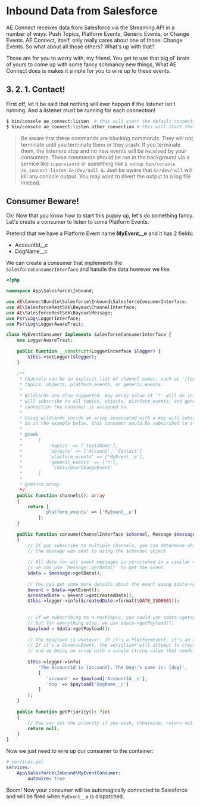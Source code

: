 # Inbound Data from Salesforce

AE Connect receives data from Salesforce via the Streaming API in a number of ways: Push Topics, Platform Events,
Generic Events, or Change Events. AE Connect, itself, only really cares about one of those: Change Events. So what
about all those others? What's up with that?

Those are for you to worry with, my friend. You get to use that big ol' brain of yours to come up with some fancy
schmancy new things, What AE Connect does is makes it simple for you to wire up to these events.

## 3. 2. 1. Contact!

First off, let it be said that nothing will ever happen if the listener isn't running. And a listener must be running
for each connection!

```bash
$ bin/console ae_connect:listen  # this will start the default connection
$ bin/console ae_connect:listen other_connection # this will start the listener for a connection named "other_connection"
```

> Be aware that these commands are blocking commands. They will not terminate until you terminate them or they crash.
> If you terminate them, the listeners stop and no new events will be received by your consumers.
> These commands should be run in the background via a service like `supervisord` or something like
> `$ nohup bin/console ae_connect:listen &>/dev/null &`. Just be aware that `&>/dev/null` will kill any console output.
> You may want to divert the output to a log file instead.

## Consumer Beware!

Ok! Now that you know how to start this puppy up, let's do something fancy. Let's create a consumer to listen to some
Platform Events.

Pretend that we have a Platform Event name **MyEvent__e** and it has 2 fields:
* AccountId__c
* DogName__c

We can create a consumer that implements the `SalesforceConsumerInterface` and handle the data however we like.

```php
<?php

namespace App\Salesforce\Inbound;

use AE\ConnectBundle\Salesforce\Inbound\SalesforceConsumerInterface;
use AE\SalesforceRestSdk\Bayeux\ChannelInterface;
use AE\SalesforceRestSdk\Bayeux\Message;
use Psr\Log\LoggerInterface;
use Psr\Log\LoggerAwareTrait;

class MyEventConsumer implements SalesforceConsumerInterface {
    use LoggerAwareTrait;
    
    public function __construct(LoggerInterface $logger) {
        $this->setLogger($logger);
    }
    
    /**
     * Channels can be an explicit list of channel names, such as '/topic/Whatever' or an associative array of
     * topics, objects, platform_events, or generic_events.
     *
     * Wildcards are also supported. Any array value of '*' will be interpreted as "all". So, returning ['*']
     * will subscribe to all topics, objects, platform_events, and generic_events declared in the config for each
     * connection the consumer is assigned to.
     *
     * Using wildcards inside an array associated with a key will subscribe the consumer to all events of that type.
     * So in the example below, this consumer would be subscribed to all generic events from Salesforce.
     *
     * @code
     *      [
     *          'topics' => ['topicName'],
     *          'objects' => ['Account', 'Contact']
     *          'platform_events' => ['MyEvent__e'],
     *          'generic_events' => ['*'],
     *           '/data/UserChangeEvent'
     *      ]
     *
     * @return array
     */
    public function channels(): array
    {
        return [
              'platform_events' => ['MyEvent__e']
            ];
    }
    
    public function consume(ChannelInterface $channel, Message $message)
    {
        // If you subscribe to multiple channels, you can determine which channel
        // the message was sent to using the $channel object
        
        // All data for all event messages is structured in a similar way
        // we can use `Message::getData()` to get the event
        $data = $message->getData();
        
        // You can get some more details about the event using $data->getEvent();
        $event = $data->getEvent();
        $createdDate = $event->getCreatedDate();
        $this->logger->info($createdDate->format(\DATE_ISO8601));
        
        
        // If we subscribing to a PushTopic, you could use $data->getSObject()
        // but for everything else, we use $data->getPayload();
        $payload = $data->getPayload();
        
        // The $payload is whatever. If it's a PlatformEvent, it's an array structured with the field names as keys
        // If it's a GenericEvent, the serializer will attempt to create an array from the data. But it might
        // end up being an array with a single string value that needs to be deserialized
        
        $this->logger->info(
            'The AccountId is {account}. The Dog\'s name is: {dog}',
            [
               'account' => $payload['AccountId__c'],
               'dog' => $payload['DogName__c']
            ]
        );
    }
    
    public function getPriority(): ?int
    {
        // You can set the priority if you wish, otherwise, return null
        return null;
    }
}

```

Now we just need to wire up our consumer to the container:

```yaml
# services.yml
services:
    App\Salesforce\Inbound\MyEventConsumer:
        autowire: true
```

Boom! Now your consumer will be automagically connected to Salesforce and will be fired when `MyEvent__e` is
dispatched.